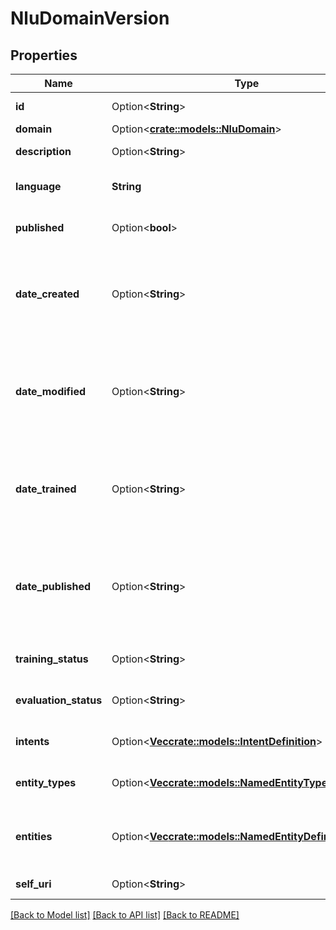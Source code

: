 # NluDomainVersion

## Properties

Name | Type | Description | Notes
------------ | ------------- | ------------- | -------------
**id** | Option<**String**> | The globally unique identifier for the object. | [optional][readonly]
**domain** | Option<[**crate::models::NluDomain**](NluDomain.md)> |  | [optional]
**description** | Option<**String**> | The description of the NLU domain version. | [optional]
**language** | **String** | The language that the NLU domain version supports. | 
**published** | Option<**bool**> | Whether this NLU domain version has been published. | [optional][readonly]
**date_created** | Option<**String**> | The date when the NLU domain version was created. Date time is represented as an ISO-8601 string. For example: yyyy-MM-ddTHH:mm:ss[.mmm]Z | [optional][readonly]
**date_modified** | Option<**String**> | The date when the NLU domain version was updated. Date time is represented as an ISO-8601 string. For example: yyyy-MM-ddTHH:mm:ss[.mmm]Z | [optional][readonly]
**date_trained** | Option<**String**> | The date when the NLU domain version was trained. Date time is represented as an ISO-8601 string. For example: yyyy-MM-ddTHH:mm:ss[.mmm]Z | [optional][readonly]
**date_published** | Option<**String**> | The date when the NLU domain version was published. Date time is represented as an ISO-8601 string. For example: yyyy-MM-ddTHH:mm:ss[.mmm]Z | [optional][readonly]
**training_status** | Option<**String**> | The training status of the NLU domain version. | [optional][readonly]
**evaluation_status** | Option<**String**> | The evaluation status of the NLU domain version. | [optional][readonly]
**intents** | Option<[**Vec<crate::models::IntentDefinition>**](IntentDefinition.md)> | The intents defined for this NLU domain version. | [optional]
**entity_types** | Option<[**Vec<crate::models::NamedEntityTypeDefinition>**](NamedEntityTypeDefinition.md)> | The entity types defined for this NLU domain version. | [optional]
**entities** | Option<[**Vec<crate::models::NamedEntityDefinition>**](NamedEntityDefinition.md)> | The entities defined for this NLU domain version.This field is mutually exclusive with entityTypeBindings | [optional]
**self_uri** | Option<**String**> | The URI for this object | [optional][readonly]

[[Back to Model list]](../README.md#documentation-for-models) [[Back to API list]](../README.md#documentation-for-api-endpoints) [[Back to README]](../README.md)


